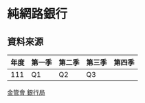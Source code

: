 # 純網路銀行



## 資料來源

| 年度 | 第一季 | 第二季 | 第三季 | 第四季 |
| ---- | ------ | ------ | ------ | ------ |
| 111  | Q1     | Q2     | Q3     |        |

[金管會 銀行局](https://www.banking.gov.tw/ch/home.jsp?id=591&parentpath=0,590&mcustomize=multimessage_view.jsp&dataserno=201911270001&dtable=Disclosure)
